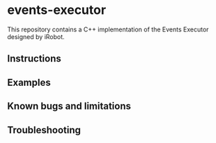 # events-executor

This repository contains a C++ implementation of the Events Executor designed by iRobot.

## Instructions

## Examples

## Known bugs and limitations

## Troubleshooting
